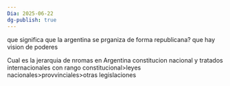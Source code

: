 ```yaml
---
Dia: 2025-06-22
dg-publish: true
---
```

 que significa que la argentina se prganiza de forma republicana? 
 que hay vision de poderes

Cual es la jerarquia de nromas en Argentina 
constitucion nacional y tratados internacionales con rango constitucional>leyes nacionales>provvinciales>otras legislaciones